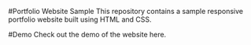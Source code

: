 #Portfolio Website Sample
This repository contains a sample responsive portfolio website built using HTML and CSS.

#Demo
Check out the demo of the website here.
